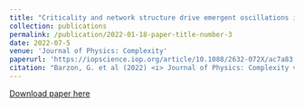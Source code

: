 ```yaml
---
title: "Criticality and network structure drive emergent oscillations in a stochastic whole-brain model"
collection: publications
permalink: /publication/2022-01-18-paper-title-number-3
date: 2022-07-5
venue: 'Journal of Physics: Complexity'
paperurl: 'https://iopscience.iop.org/article/10.1088/2632-072X/ac7a83'
citation: "Barzon, G. et al (2022) <i> Journal of Physics: Complexity vol 3 https://doi.org/10.1088/2632-072X/ac7a83. </i>"
---
```


[Download paper here](https://iopscience.iop.org/article/10.1088/2632-072X/ac7a83/pdf)

